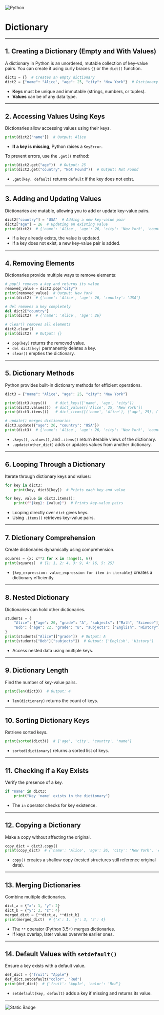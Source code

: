 ![Python](https://img.shields.io/badge/Python-FFD43B?style=for-the-badge&logo=python&logoColor=blue)

# Dictionary

---
## **1. Creating a Dictionary (Empty and With Values)**
A dictionary in Python is an unordered, mutable collection of key-value pairs. You can create it using curly braces `{}` or the `dict()` function.

```python
dict1 = {}  # Creates an empty dictionary
dict2 = {"name": "Alice", "age": 25, "city": "New York"}  # Dictionary with values
```
- **Keys** must be unique and immutable (strings, numbers, or tuples).
- **Values** can be of any data type.

---

## **2. Accessing Values Using Keys**
Dictionaries allow accessing values using their keys.

```python
print(dict2["name"])  # Output: Alice
```
- **If a key is missing**, Python raises a `KeyError`.

To prevent errors, use the `.get()` method:

```python
print(dict2.get("age"))  # Output: 25
print(dict2.get("country", "Not Found"))  # Output: Not Found
```
- `.get(key, default)` returns `default` if the key does not exist.

---

## **3. Adding and Updating Values**
Dictionaries are mutable, allowing you to add or update key-value pairs.

```python
dict2["country"] = "USA"  # Adding a new key-value pair
dict2["age"] = 26  # Updating an existing value
print(dict2)  # {'name': 'Alice', 'age': 26, 'city': 'New York', 'country': 'USA'}
```
- If a key already exists, the value is updated.
- If a key does not exist, a new key-value pair is added.

---

## **4. Removing Elements**
Dictionaries provide multiple ways to remove elements:

```python
# pop() removes a key and returns its value
removed_value = dict2.pop("city")
print(removed_value)  # Output: New York
print(dict2)  # {'name': 'Alice', 'age': 26, 'country': 'USA'}

# del removes a key completely
del dict2["country"]
print(dict2)  # {'name': 'Alice', 'age': 26}

# clear() removes all elements
dict2.clear()
print(dict2)  # Output: {}
```
- `pop(key)` returns the removed value.
- `del dict[key]` permanently deletes a key.
- `clear()` empties the dictionary.

---

## **5. Dictionary Methods**
Python provides built-in dictionary methods for efficient operations.

```python
dict3 = {"name": "Alice", "age": 25, "city": "New York"}

print(dict3.keys())    # dict_keys(['name', 'age', 'city'])
print(dict3.values())  # dict_values(['Alice', 25, 'New York'])
print(dict3.items())   # dict_items([('name', 'Alice'), ('age', 25), ('city', 'New York')])

# update() merges dictionaries
dict3.update({"age": 26, "country": "USA"})
print(dict3)  # {'name': 'Alice', 'age': 26, 'city': 'New York', 'country': 'USA'}
```
- `.keys()`, `.values()`, and `.items()` return iterable views of the dictionary.
- `.update(other_dict)` adds or updates values from another dictionary.

---

## **6. Looping Through a Dictionary**
Iterate through dictionary keys and values:

```python
for key in dict3:
    print(key, dict3[key])  # Prints each key and value

for key, value in dict3.items():
    print(f"{key}: {value}")  # Prints key-value pairs
```
- Looping directly over `dict` gives keys.
- Using `.items()` retrieves key-value pairs.

---

## **7. Dictionary Comprehension**
Create dictionaries dynamically using comprehension.

```python
squares = {x: x**2 for x in range(1, 6)}
print(squares)  # {1: 1, 2: 4, 3: 9, 4: 16, 5: 25}
```
- `{key_expression: value_expression for item in iterable}` creates a dictionary efficiently.

---

## **8. Nested Dictionary**
Dictionaries can hold other dictionaries.

```python
students = {
    "Alice": {"age": 20, "grade": "A", "subjects": ["Math", "Science"]},
    "Bob": {"age": 22, "grade": "B", "subjects": ["English", "History"]}
}
print(students["Alice"]["grade"])  # Output: A
print(students["Bob"]["subjects"])  # Output: ['English', 'History']
```
- Access nested data using multiple keys.

---

## **9. Dictionary Length**
Find the number of key-value pairs.

```python
print(len(dict3))  # Output: 4
```
- `len(dictionary)` returns the count of keys.

---

## **10. Sorting Dictionary Keys**
Retrieve sorted keys.

```python
print(sorted(dict3))  # ['age', 'city', 'country', 'name']
```
- `sorted(dictionary)` returns a sorted list of keys.

---

## **11. Checking if a Key Exists**
Verify the presence of a key.

```python
if "name" in dict3:
    print("Key 'name' exists in the dictionary")
```
- The `in` operator checks for key existence.

---

## **12. Copying a Dictionary**
Make a copy without affecting the original.

```python
copy_dict = dict3.copy()
print(copy_dict)  # {'name': 'Alice', 'age': 26, 'city': 'New York', 'country': 'USA'}
```
- `copy()` creates a shallow copy (nested structures still reference original data).

---

## **13. Merging Dictionaries**
Combine multiple dictionaries.

```python
dict_a = {"x": 1, "y": 2}
dict_b = {"y": 3, "z": 4}
merged_dict = {**dict_a, **dict_b}
print(merged_dict)  # {'x': 1, 'y': 3, 'z': 4}
```
- The `**` operator (Python 3.5+) merges dictionaries.
- If keys overlap, later values overwrite earlier ones.

---

## **14. Default Values with `setdefault()`**
Ensure a key exists with a default value.

```python
def_dict = {"fruit": "Apple"}
def_dict.setdefault("color", "Red")
print(def_dict)  # {'fruit': 'Apple', 'color': 'Red'}
```
- `setdefault(key, default)` adds a key if missing and returns its value.

---



![Static Badge](https://img.shields.io/badge/Aditya%20Kumar-black?style=for-the-badge&logo=atlasos&logoColor=%23ffffff)